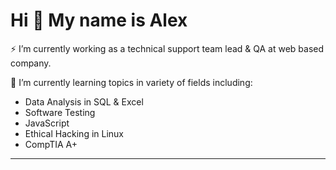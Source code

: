 Hi 👋 My name is Alex
===============================

⚡ I’m currently working as a technical support team lead & QA at web based company.

🌱 I’m currently learning topics in  variety of fields including:
- Data Analysis in SQL & Excel
- Software Testing
- JavaScript
- Ethical Hacking in Linux
- CompTIA A+
-------------

<!--
**alexrosenbaum/alexrosenbaum** is a ✨ _special_ ✨ repository because its `README.md` (this file) appears on your GitHub profile.

Here are some ideas to get you started:

- 🔭 I’m currently working on ...
- 🌱 I’m currently learning ...
- 👯 I’m looking to collaborate on ...
- 🤔 I’m looking for help with ...
- 💬 Ask me about ...
- 📫 How to reach me: ...
- 😄 Pronouns: ...
- ⚡ Fun fact: ...
-->
